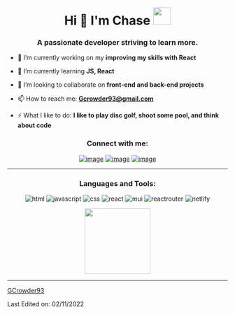 <h1 align="center">Hi 👋  I'm Chase <img height="40" src="https://emoji.gg/assets/emoji/9391-bugcigarette.png"></h1>
<h3 align="center">A passionate developer striving to learn more.</h3>

- 🔭 I’m currently working on my **improving my skills with React**

- 🌱 I’m currently learning **JS, React**

- 👯 I’m looking to collaborate on **front-end and back-end projects**

- 📫 How to reach me: **Gcrowder93@gmail.com**

- ⚡ What I like to do: **I like to play disc golf, shoot some pool, and think about code**

<h3 align="center">Connect with me:</h3>
<div align="center">

[![image](https://img.shields.io/badge/LinkedIn-0077B5?style=for-the-badge&logo=linkedin&logoColor=white)](https://linkedin.com/in/gregory-crowder/)
[![image](https://img.shields.io/badge/Gmail-D14836?style=for-the-badge&logo=gmail&logoColor=white)](mailto:gcrowder93@gmail.com)
[![image](https://img.shields.io/badge/Discord-7289DA?style=for-the-badge&logo=discord&logoColor=white)](https://discord.com/users/girthworm#9108/)
  
  <hr>

  



  
</div>

<h3 align="center">Languages and Tools:</h3>

<p align="center"> 
  
  
  <img src="https://img.shields.io/badge/HTML5-E34F26?style=for-the-badge&logo=html5&logoColor=white" alt="html" />
  <img src="https://img.shields.io/badge/JavaScript-F7DF1E?style=for-the-badge&logo=javascript&logoColor=black" alt="javascript" />
  <img src="https://img.shields.io/badge/CSS-239120?&style=for-the-badge&logo=css3&logoColor=white" alt="css" />
  <img src="https://img.shields.io/badge/React-20232A?style=for-the-badge&logo=react&logoColor=61DAFB" alt="react" />
  <img src="https://img.shields.io/badge/Material--UI-0081CB?style=for-the-badge&logo=material-ui&logoColor=white" alt="mui" />
  <img src="https://img.shields.io/badge/React_Router-CA4245?style=for-the-badge&logo=react-router&logoColor=white" alt="reactrouter" />
  <img src="https://img.shields.io/badge/Netlify-00C7B7?style=for-the-badge&logo=netlify&logoColor=white" alt="netlify" />

  
<!--   <a href="https://www.w3.org/html/" target="_blank"> 
    <img src="https://raw.githubusercontent.com/devicons/devicon/master/icons/html5/html5-original-wordmark.svg" alt="html5" width="40" height="40"/> 
  </a>
  <a href="https://www.javascript.com/resources" target="_blank"> 
    <img src="https://raw.githubusercontent.com/jmnote/z-icons/master/svg/javascript.svg" alt="js" width="40" height="40"/> 
  </a>
  <a href="https://www.w3schools.com/css/" target="_blank"> 
    <img src="https://raw.githubusercontent.com/devicons/devicon/master/icons/css3/css3-original-wordmark.svg" alt="css3" width="40" height="40"/> 
 <a href="https://reactjs.org/" target="_blank" rel="noreferrer"> <img src="https://raw.githubusercontent.com/devicons/devicon/master/icons/react/react-original-wordmark.svg" alt="react" width="40" height="40"/> </a>  -->
</p>

<p align= "center">
  <img height= "150" src="https://github-readme-stats.vercel.app/api?username=Gcrowder93&theme=react&show_icons=true&include_all_commits=true" />
</p>

------

[GCrowder93](https://github.com/GCrowder93)

Last Edited on: 02/11/2022



<!-- <h1 align="center">Hi 👋, I'm Chase Crowder</h1>
<h3 align="center">A passionate developer always looking to learn</h3>

<p align="left"> <img src="https://komarev.com/ghpvc/?username=gcrowder93&label=Profile%20views&color=0e75b6&style=flat" alt="gcrowder93" /> </p>

- 🌱 I’m currently learning **working with Testing, and Context**

- 💬 Ask me about **react, java, css, or anything!**

- 📫 How to reach me **Gcrowder93@gmail.com**

- ⚡ Fun fact **Was a former cook for 10 years**

<h3 align="left">Connect with me:</h3>
<p align="left">
<a href="https://linkedin.com/in/gregory-crowder" target="blank"><img align="center" src="https://raw.githubusercontent.com/rahuldkjain/github-profile-readme-generator/master/src/images/icons/Social/linked-in-alt.svg" alt="gregory-crowder" height="30" width="40" /></a>
<a href="https://discord.gg/girthworm#9108" target="blank"><img align="center" src="https://raw.githubusercontent.com/rahuldkjain/github-profile-readme-generator/master/src/images/icons/Social/discord.svg" alt="girthworm#9108" height="30" width="40" /></a>
</p>

<h3 align="left">Languages and Tools:</h3>
<p align="left"> <a href="https://canvasjs.com" target="_blank" rel="noreferrer"> <img src="https://raw.githubusercontent.com/Hardik0307/Hardik0307/master/assets/canvasjs-charts.svg" alt="canvasjs" width="40" height="40"/> </a> <a href="https://www.w3schools.com/css/" target="_blank" rel="noreferrer"> <img src="https://raw.githubusercontent.com/devicons/devicon/master/icons/css3/css3-original-wordmark.svg" alt="css3" width="40" height="40"/> </a> <a href="https://www.electronjs.org" target="_blank" rel="noreferrer"> <img src="https://raw.githubusercontent.com/devicons/devicon/master/icons/electron/electron-original.svg" alt="electron" width="40" height="40"/> </a> <a href="https://www.w3.org/html/" target="_blank" rel="noreferrer"> <img src="https://raw.githubusercontent.com/devicons/devicon/master/icons/html5/html5-original-wordmark.svg" alt="html5" width="40" height="40"/> </a> <a href="https://www.java.com" target="_blank" rel="noreferrer"> <img src="https://raw.githubusercontent.com/devicons/devicon/master/icons/java/java-original.svg" alt="java" width="40" height="40"/> </a> <a href="https://developer.mozilla.org/en-US/docs/Web/JavaScript" target="_blank" rel="noreferrer"> <img src="https://raw.githubusercontent.com/devicons/devicon/master/icons/javascript/javascript-original.svg" alt="javascript" width="40" height="40"/> </a> <a href="https://www.mysql.com/" target="_blank" rel="noreferrer"> <img src="https://raw.githubusercontent.com/devicons/devicon/master/icons/mysql/mysql-original-wordmark.svg" alt="mysql" width="40" height="40"/> </a> <a href="https://www.postgresql.org" target="_blank" rel="noreferrer"> <img src="https://raw.githubusercontent.com/devicons/devicon/master/icons/postgresql/postgresql-original-wordmark.svg" alt="postgresql" width="40" height="40"/> </a> <a href="https://reactjs.org/" target="_blank" rel="noreferrer"> <img src="https://raw.githubusercontent.com/devicons/devicon/master/icons/react/react-original-wordmark.svg" alt="react" width="40" height="40"/> </a> <a href="https://reactnative.dev/" target="_blank" rel="noreferrer"> <img src="https://reactnative.dev/img/header_logo.svg" alt="reactnative" width="40" height="40"/> </a> </p>

<p><img align="left" src="https://github-readme-stats.vercel.app/api/top-langs?username=gcrowder93&show_icons=true&locale=en&layout=compact" alt="gcrowder93" /></p>

<p>&nbsp;<img align="center" src="https://github-readme-stats.vercel.app/api?username=gcrowder93&show_icons=true&locale=en" alt="gcrowder93" /></p>
 -->
